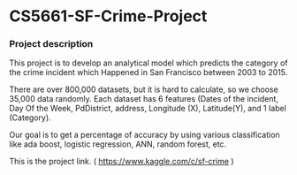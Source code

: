 # CS5661-SF-Crime-Project

### Project description
This project is to develop an analytical model which predicts the category of the crime incident which Happened in San Francisco between 2003 to 2015.


There are over 800,000 datasets, but it is hard to calculate, so we choose 35,000 data randomly. Each dataset has 6 features (Dates of the incident, Day Of the Week, PdDistrict, address, Longitude (X), Latitude(Y), and 1 label (Category). 


Our goal is to get a percentage of accuracy by using various classification like ada boost, logistic regression, ANN, random forest, etc. 


This is the project link. ( https://www.kaggle.com/c/sf-crime )
